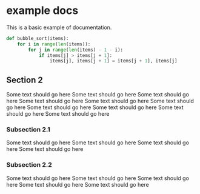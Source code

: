 # example docs

This is a basic example of documentation.


``` py title="bubble_sort.py"
def bubble_sort(items):
    for i in range(len(items)):
        for j in range(len(items) - 1 - i):
            if items[j] > items[j + 1]:
                items[j], items[j + 1] = items[j + 1], items[j]
```

## Section 2

Some text should go here
Some text should go here
Some text should go here
Some text should go here
Some text should go here
Some text should go here
Some text should go here
Some text should go here
Some text should go here
Some text should go here

### Subsection 2.1

Some text should go here
Some text should go here
Some text should go here
Some text should go here

### Subsection 2.2

Some text should go here
Some text should go here
Some text should go here
Some text should go here
Some text should go here
